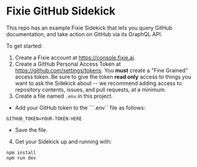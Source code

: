 # Fixie GitHub Sidekick

This repo has an example Fixie Sidekick that lets you query GitHub documentation,
and take action on GitHub via its GraphQL API.

To get started:

1. Create a Fixie account at https://console.fixie.ai.
2. Create a GitHub Personal Access Token at https://github.com/settings/tokens.
You **must** create a "Fine Grained" access token. Be sure to give the token
**read only** access to things you want to ask the Sidekick about -- we recommend
adding access to repository contents, issues, and pull requests, at a minimum.
3. Create a file named ```.env``` in this project.

* Add your GitHub token to the ```.env`` file as follows:

```terminal
GITHUB_TOKEN=YOUR-TOKEN-HERE
```

* Save the file.

4. Get your Sidekick up and running with:

```
npm install
npm run dev
```
